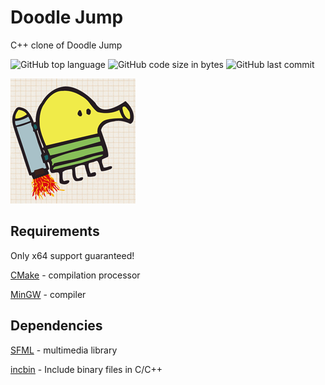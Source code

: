 # Doodle Jump
C++ clone of Doodle Jump

![GitHub top language](https://img.shields.io/github/languages/top/DavidArutiunian/doodle-jump.svg)
![GitHub code size in bytes](https://img.shields.io/github/languages/code-size/DavidArutiunian/doodle-jump.svg)
![GitHub last commit](https://img.shields.io/github/last-commit/DavidArutiunian/doodle-jump.svg)

![Doodle Jump](resources/doodle-jump.png)

## Requirements

Only x64 support guaranteed!

[CMake](https://cmake.org/) - compilation processor

[MinGW](https://nuwen.net/) - compiler

## Dependencies

[SFML](https://www.sfml-dev.org/) - multimedia library

[incbin](https://github.com/graphitemaster/incbin) - Include binary files in C/C++
